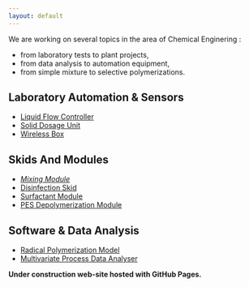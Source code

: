 ```yaml
---
layout: default
---
```


We are working on several topics in the area of Chemical Enginering : 
* from laboratory tests to plant projects,
* from data analysis to automation equipment,
* from simple mixture to selective polymerizations.

## Laboratory Automation & Sensors
* [Liquid Flow Controller](./liquid_flow.html)
* [Solid Dosage Unit](./solid_dosage.html)
* [Wireless Box](./wireless_box.html)

## Skids And Modules
* [*Mixing Module*](./mixing_module.html)
* [Disinfection Skid](./disinfection_skid.html)
* [Surfactant Module](./surfactant_module.html)
* [PES Depolymerization Module](./pes_depolymerization.html)

## Software & Data Analysis
* [Radical Polymerization Model](./polymerization_model.html)
* [Multivariate Process Data Analyser](./data_analyser.html)


**Under construction web-site hosted with GitHub Pages.**
